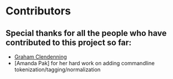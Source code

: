 # Contributors

## Special thanks for all the people who have contributed to this project so far:

* [Graham Clendenning](https://github.com/gclen)
* [Amanda Pak] for her hard work on adding commandline tokenization/tagging/normalization

